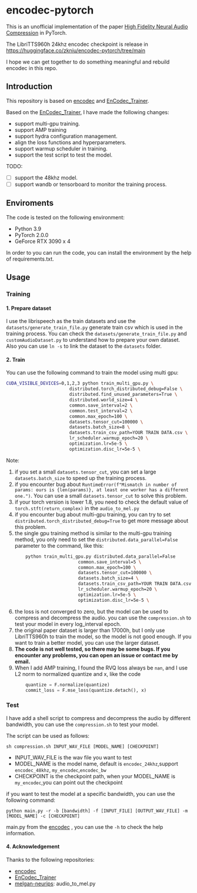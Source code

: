 # encodec-pytorch
This is an unofficial implementation of the paper [High Fidelity Neural Audio Compression](https://arxiv.org/pdf/2210.13438.pdf) in PyTorch.

The LibriTTS960h 24khz encodec checkpoint is release in https://huggingface.co/zkniu/encodec-pytorch/tree/main

I hope we can get together to do something meaningful and rebuild encodec in this repo.

## Introduction
This repository is based on [encodec](https://github.com/facebookresearch/encodec) and [EnCodec_Trainer](https://github.com/Mikxox/EnCodec_Trainer).

Based on the [EnCodec_Trainer](https://github.com/Mikxox/EnCodec_Trainer), I have made the following changes:
- support multi-gpu training.
- support AMP training
- support hydra configuration management.
- align the loss functions and hyperparameters.
- support warmup scheduler in training.
- support the test script to test the model.

TODO:
- [ ] support the 48khz model.
- [ ] support wandb or tensorboard to monitor the training process.

## Enviroments
The code is tested on the following environment:
- Python 3.9
- PyTorch 2.0.0
- GeForce RTX 3090 x 4

In order to you can run the code, you can install the environment by the help of requirements.txt.

## Usage
### Training
#### 1. Prepare dataset
I use the librispeech as the train datasets and use the `datasets/generate_train_file.py` generate train csv which is used in the training process. You can check the `datasets/generate_train_file.py` and `customAudioDataset.py` to understand how to prepare your own dataset.
Also you can use `ln -s` to link the dataset to the `datasets` folder.

#### 2. Train
You can use the following command to train the model using multi gpu:
```bash
CUDA_VISIBLE_DEVICES=0,1,2,3 python train_multi_gpu.py \
                        distributed.torch_distributed_debug=False \
                        distributed.find_unused_parameters=True \
                        distributed.world_size=4 \
                        common.save_interval=2 \
                        common.test_interval=2 \
                        common.max_epoch=100 \
                        datasets.tensor_cut=100000 \
                        datasets.batch_size=8 \
                        datasets.train_csv_path=YOUR TRAIN DATA.csv \
                        lr_scheduler.warmup_epoch=20 \
                        optimization.lr=5e-5 \
                        optimization.disc_lr=5e-5 \
```
Note: 
1. if you set a small `datasets.tensor_cut`, you can set a large `datasets.batch_size` to speed up the training process.
2. if you encounter bug about `RuntimeError(f"Mismatch in number of params: ours is {len(params)}, at least one worker has a different one.")`. You can use a small `datasets.tensor_cut` to solve this problem.
3. if your torch version is lower 1.8, you need to check the default value of `torch.stft(return_complex)` in the `audio_to_mel.py`  
4. if you encounter bug about multi-gpu training, you can try to set `distributed.torch_distributed_debug=True` to get more message about this problem.
5. the single gpu training method is similar to the multi-gpu training method, you only need to set the `distributed.data_parallel=False` parameter to the command, like this:
    ```bash
        python train_multi_gpu.py distributed.data_parallel=False
                            common.save_interval=5 \
                            common.max_epoch=100 \
                            datasets.tensor_cut=100000 \
                            datasets.batch_size=4 \
                            datasets.train_csv_path=YOUR TRAIN DATA.csv \
                            lr_scheduler.warmup_epoch=20 \
                            optimization.lr=5e-5 \
                            optimization.disc_lr=5e-5 \
    ```
6. the loss is not converged to zero, but the model can be used to compress and decompress the audio. you can use the `compression.sh` to test your model in every log_interval epoch.
7. the original paper dataset is larger than 17000h, but I only use LibriTTS960h to train the model, so the model is not good enough. If you want to train a better model, you can use the larger dataset.
8. **The code is not well tested, so there may be some bugs. If you encounter any problems, you can open an issue or contact me by email.**
9. When I add AMP training, I found the RVQ loss always be `nan`, and I use L2 norm to normalized quantize and x, like the code
    ```python
        quantize = F.normalize(quantize)  
        commit_loss = F.mse_loss(quantize.detach(), x)
    ```              
### Test
I have add a shell script to compress and decompress the audio by different bandwidth, you can use the `compression.sh` to test your model. 

The script can be used as follows:
```shell
sh compression.sh INPUT_WAV_FILE [MODEL_NAME] [CHECKPOINT]
```
- INPUT_WAV_FILE is the wav file you want to test
- MODEL_NAME is the model name, default is `encodec_24khz`,support `encodec_48khz`, `my_encodec`,`encodec_bw`
- CHECKPOINT is the checkpoint path, when your MODEL_NAME is `my_encodec`,you can point out the checkpoint

if you want to test the model at a specific bandwidth, you can use the following command:
```shell
python main.py -r -b [bandwidth] -f [INPUT_FILE] [OUTPUT_WAV_FILE] -m [MODEL_NAME] -c [CHECKPOINT]
```
main.py from the [encodec](https://github.com/facebookresearch/encodec) , you can use the `-h` to check the help information.

#### 4. Acknowledgement
Thanks to the following repositories:
- [encodec](https://github.com/facebookresearch/encodec)
- [EnCodec_Trainer](https://github.com/Mikxox/EnCodec_Trainer)
- [melgan-neurips](https://github.com/descriptinc/melgan-neurips): audio_to_mel.py

